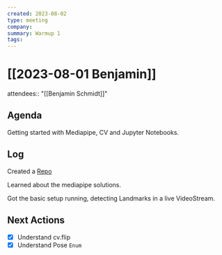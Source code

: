 ```yaml
---
created: 2023-08-02
type: meeting
company:
summary: Warmup 1
tags:
---
```


# [[2023-08-01 Benjamin]]

attendees:: "[[Benjamin Schmidt]]"

## Agenda

Getting started with Mediapipe, CV and Jupyter Notebooks.

## Log

Created a [Repo](https://gitlab.com/nobj/p2101-aia/mediapipe_workflow_analyze)

Learned about the mediapipe solutions.

Got the basic setup running, detecting Landmarks in a live VideoStream.

## Next Actions

- [x] Understand cv.flip
- [x] Understand Pose `Enum`
